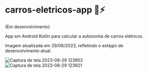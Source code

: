 # carros-eletricos-app 🚗⚡️

(Em desenvolvimento)

App em Android Kotlin para calcular a autonomia de carros elétricos.

Imagem atualizada em 29/08/2023, refletindo o estágio de desenvolvimento atual.

![Captura de tela 2023-08-29 123953](https://github.com/alinecarvalhopro/carros-eletricos-app/assets/118927052/fb14f6a5-5655-4f2b-ac1e-7e1bf2950d4b)
![Captura de tela 2023-08-29 123921](https://github.com/alinecarvalhopro/carros-eletricos-app/assets/118927052/11151bd7-7201-4497-af1e-e213643c955c)


